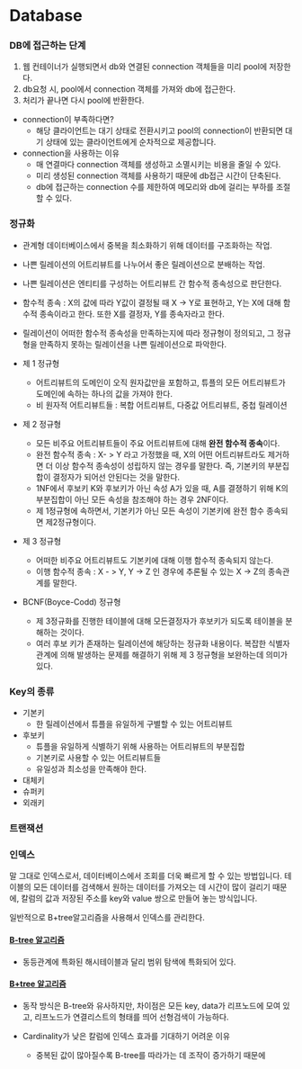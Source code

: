 # Database



### DB에 접근하는 단계

1. 웹 컨테이너가 실행되면서 db와 연결된 connection 객체들을 미리 pool에 저장한다.
2. db요청 시, pool에서 connection 객체를 가져와 db에 접근한다.
3. 처리가 끝나면 다시 pool에 반환한다.



- connection이 부족하다면?
  - 해당 클라이언트는 대기 상태로 전환시키고 pool의 connection이 반환되면 대기 상태에 있는 클라이언트에게 순차적으로 제공합니다.
- connection을 사용하는 이유
  - 매 연결마다 connection 객체를 생성하고 소멸시키는 비용을 줄일 수 있다.
  - 미리 생성된 connection 객체를 사용하기 때문에 db접근 시간이 단축된다.
  - db에 접근하는 connection 수를 제한하여 메모리와 db에 걸리는 부하를 조절할 수 있다.



### 정규화

- 관계형 데이터베이스에서 중복을 최소화하기 위해 데이터를 구조화하는 작업.
- 나쁜 릴레이션의 어트리뷰트를 나누어서 좋은 릴레이션으로 분배하는 작업.
- 나쁜 릴레이션은 엔티티를 구성하는 어트리뷰트 간 함수적 종속성으로 판단한다.
- 함수적 종속 : X의 값에 따라 Y값이 결정될 때 X -> Y로 표현하고, Y는 X에 대해 함수적 종속이라고 한다. 또한 X를 결정자, Y를 종속자라고 한다.
- 릴레이션이 어떠한 함수적 종속성을 만족하는지에 따라 정규형이 정의되고, 그 정규형을 만족하지 못하는 릴레이션을 나쁜 릴레이션으로 파악한다. 

- 제 1 정규형
  - 어트리뷰트의 도메인이 오직 원자값만을 포함하고, 튜플의 모든 어트리뷰트가 도메인에 속하는 하나의 값을 가져야 한다.
  - 비 원자적 어트리뷰트들 : 복합 어트리뷰트, 다중값 어트리뷰트, 중첩 릴레이션
- 제 2 정규형
  - 모든 비주요 어트리뷰트들이 주요 어트리뷰트에 대해 **완전 함수적 종속**이다.
  - 완전 함수적 종속 : X- > Y 라고 가정했을 때, X의 어떤 어트리뷰트라도 제거하면 더 이상 함수적 종속성이 성립하지 않는 경우를 말한다. 즉, 기본키의 부분집합이 결정자가 되어선 안된다는 것을 말한다.
  - 1NF에서 후보키 K와 후보키가 아닌 속성 A가 있을  때, A를 결졍하기 위해 K의 부분집합이 아닌 모든 속성을 참조해야 하는 경우 2NF이다. 
  - 제 1정규형에 속하면서, 기본키가 아닌 모든 속성이 기본키에 완전 함수 종속되면 제2정규형이다.
- 제 3 정규형
  -  어떠한 비주요 어트리뷰트도 기본키에 대해 이행 함수적 종속되지 않는다.
  - 이행 함수적 종속 : X - > Y, Y -> Z 인 경우에 추론될 수 있는 X -> Z의 종속관계를 말한다.
- BCNF(Boyce-Codd) 정규형
  - 제 3정규화를 진행한 테이블에 대해 모든결정자가 후보키가 되도록 테이블을 분해하는 것이다.
  - 여러 후보 키가 존재하는 릴레이션에 해당하는 정규화 내용이다. 복잡한 식별자 관계에 의해 발생하는 문제를 해결하기 위해 제 3 정규형을 보완하는데 의미가 있다. 



### Key의 종류

- 기본키
  - 한 릴레이션에서 튜플을 유일하게 구별할 수 있는 어트리뷰트
- 후보키
  - 튜플을 유일하게 식별하기 위해 사용하는 어트리뷰트의 부분집합
  - 기본키로 사용할 수 있는 어트리뷰트들
  - 유일성과 최소성을 만족해야 한다.
- 대체키
- 슈퍼키
- 외래키



### 트랜잭션



### 인덱스

말 그대로 인덱스로서, 데이터베이스에서 조회를 더욱 빠르게 할 수 있는 방법입니다. 테이블의 모든 데이터를 검색해서 원하는 데이터를 가져오는 데 시간이 많이 걸리기 때문에, 칼럼의 값과 저장된 주소를 key와 value 쌍으로 만들어 놓는 방식입니다.

일반적으로 B+tree알고리즘을 사용해서 인덱스를 관리한다.

#### [B-tree 알고리즘](https://velog.io/@emplam27/%EC%9E%90%EB%A3%8C%EA%B5%AC%EC%A1%B0-%EA%B7%B8%EB%A6%BC%EC%9C%BC%EB%A1%9C-%EC%95%8C%EC%95%84%EB%B3%B4%EB%8A%94-B-Tree)

- 동등관계에 특화된 해시테이블과 달리 범위 탐색에 특화되어 있다.

#### [B+tree 알고리즘](https://velog.io/@emplam27/%EC%9E%90%EB%A3%8C%EA%B5%AC%EC%A1%B0-%EA%B7%B8%EB%A6%BC%EC%9C%BC%EB%A1%9C-%EC%95%8C%EC%95%84%EB%B3%B4%EB%8A%94-B-Plus-Tree)

- 동작 방식은 B-tree와 유사하지만, 차이점은 모든 key, data가 리프노드에 모여 있고, 리프노드가 연결리스트의 형태를 띄어 선형검색이 가능하다.

- Cardinality가 낮은 칼럼에 인덱스 효과를 기대하기 어려운 이유
  - 중복된 값이 많아질수록 B-tree를 따라가는 데 조작이 증가하기 때문에
